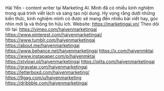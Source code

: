 Hải Yến - content writer tại Marketing AI. Mình đã có nhiều kinh nghiệm trong quá trình viết lách và sáng tạo nội dung. Hy vọng rằng dưới những kiến thức, kinh nghiệm mình có được sẽ mang đến nhiều bài viết hay, góc nhìn mới lạ và thông tin hữu ích.
Website: https://marketingai.vn/
Theo dõi tôi tại:
https://vimeo.com/haiyenmarketingai
https://www.pinterest.com/haiyenmarketingai/
https://www.tumblr.com/haiyenmarketingai
https://about.me/haiyenmarketingai
https://www.behance.net/haiyenmarketingai
https://x.com/haiyenmktai
https://www.instapaper.com/p/haiyenmktai
https://stylowi.pl/haiyenmarketingai
https://qiita.com/haiyenmarketingai
https://gravatar.com/haiyenmarketingai
https://letterboxd.com/haiyenmarketing/
https://9gag.com/u/haiyenmarketing
https://dribbble.com/haiyenmarketingai
